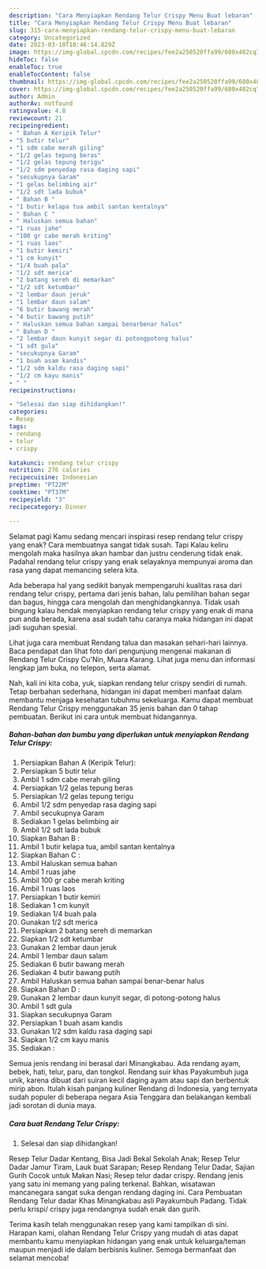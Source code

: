 ```yaml
---
description: "Cara Menyiapkan Rendang Telur Crispy Menu Buat lebaran"
title: "Cara Menyiapkan Rendang Telur Crispy Menu Buat lebaran"
slug: 315-cara-menyiapkan-rendang-telur-crispy-menu-buat-lebaran
category: Uncategorized
date: 2023-03-10T10:46:14.829Z
image: https://img-global.cpcdn.com/recipes/fee2a250520ffa99/680x482cq70/rendang-telur-crispy-foto-resep-utama.jpg
hideToc: false
enableToc: true
enableTocContent: false
thumbnail: https://img-global.cpcdn.com/recipes/fee2a250520ffa99/680x482cq70/rendang-telur-crispy-foto-resep-utama.jpg
cover: https://img-global.cpcdn.com/recipes/fee2a250520ffa99/680x482cq70/rendang-telur-crispy-foto-resep-utama.jpg
author: Admin
authorAv: notfound
ratingvalue: 4.8
reviewcount: 21
recipeingredient:
- " Bahan A Keripik Telur"
- "5 butir telur"
- "1 sdm cabe merah giling"
- "1/2 gelas tepung beras"
- "1/2 gelas tepung terigu"
- "1/2 sdm penyedap rasa daging sapi"
- "secukupnya Garam"
- "1 gelas belimbing air"
- "1/2 sdt lada bubuk"
- " Bahan B "
- "1 butir kelapa tua ambil santan kentalnya"
- " Bahan C "
- " Haluskan semua bahan"
- "1 ruas jahe"
- "100 gr cabe merah kriting"
- "1 ruas laos"
- "1 butir kemiri"
- "1 cm kunyit"
- "1/4 buah pala"
- "1/2 sdt merica"
- "2 batang sereh di memarkan"
- "1/2 sdt ketumbar"
- "2 lembar daun jeruk"
- "1 lembar daun salam"
- "6 butir bawang merah"
- "4 butir bawang putih"
- " Haluskan semua bahan sampai benarbenar halus"
- " Bahan D "
- "2 lembar daun kunyit segar di potongpotong halus"
- "1 sdt gula"
- "secukupnya Garam"
- "1 buah asam kandis"
- "1/2 sdm kaldu rasa daging sapi"
- "1/2 cm kayu manis"
- " "
recipeinstructions:

- "Selesai dan siap dihidangkan!"
categories:
- Resep
tags:
- rendang
- telur
- crispy

katakunci: rendang telur crispy 
nutrition: 276 calories
recipecuisine: Indonesian
preptime: "PT22M"
cooktime: "PT37M"
recipeyield: "3"
recipecategory: Dinner

---
```



Selamat pagi Kamu sedang mencari inspirasi resep rendang telur crispy yang enak? Cara membuatnya sangat tidak susah. Tapi Kalau keliru mengolah maka hasilnya akan hambar dan justru cenderung tidak enak. Padahal rendang telur crispy yang enak selayaknya mempunyai aroma dan rasa yang dapat memancing selera kita.


Ada beberapa hal yang sedikit banyak mempengaruhi kualitas rasa dari rendang telur crispy, pertama dari jenis bahan, lalu pemilihan bahan segar dan bagus, hingga cara mengolah dan menghidangkannya. Tidak usah bingung kalau hendak menyiapkan rendang telur crispy yang enak di mana pun anda berada, karena asal sudah tahu caranya maka hidangan ini dapat jadi suguhan spesial.

Lihat juga cara membuat Rendang talua dan masakan sehari-hari lainnya. Baca pendapat dan lihat foto dari pengunjung mengenai makanan di Rendang Telur Crispy Cu&#39;Nin, Muara Karang. Lihat juga menu dan informasi lengkap jam buka, no telepon, serta alamat.


Nah, kali ini kita coba, yuk, siapkan rendang telur crispy sendiri di rumah. Tetap berbahan sederhana, hidangan ini dapat memberi manfaat dalam membantu menjaga kesehatan tubuhmu sekeluarga. Kamu dapat membuat Rendang Telur Crispy menggunakan 35 jenis bahan dan 0 tahap pembuatan. Berikut ini cara untuk membuat hidangannya.

<!--inarticleads1-->

##### Bahan-bahan dan bumbu yang diperlukan untuk menyiapkan Rendang Telur Crispy:

1. Persiapkan  Bahan A (Keripik Telur):
1. Persiapkan 5 butir telur
1. Ambil 1 sdm cabe merah giling
1. Persiapkan 1/2 gelas tepung beras
1. Persiapkan 1/2 gelas tepung terigu
1. Ambil 1/2 sdm penyedap rasa daging sapi
1. Ambil secukupnya Garam
1. Sediakan 1 gelas belimbing air
1. Ambil 1/2 sdt lada bubuk
1. Siapkan  Bahan B :
1. Ambil 1 butir kelapa tua, ambil santan kentalnya
1. Siapkan  Bahan C :
1. Ambil  Haluskan semua bahan
1. Ambil 1 ruas jahe
1. Ambil 100 gr cabe merah kriting
1. Ambil 1 ruas laos
1. Persiapkan 1 butir kemiri
1. Sediakan 1 cm kunyit
1. Sediakan 1/4 buah pala
1. Gunakan 1/2 sdt merica
1. Persiapkan 2 batang sereh di memarkan
1. Siapkan 1/2 sdt ketumbar
1. Gunakan 2 lembar daun jeruk
1. Ambil 1 lembar daun salam
1. Sediakan 6 butir bawang merah
1. Sediakan 4 butir bawang putih
1. Ambil  Haluskan semua bahan sampai benar-benar halus
1. Siapkan  Bahan D :
1. Gunakan 2 lembar daun kunyit segar, di potong-potong halus
1. Ambil 1 sdt gula
1. Siapkan secukupnya Garam
1. Persiapkan 1 buah asam kandis
1. Gunakan 1/2 sdm kaldu rasa daging sapi
1. Siapkan 1/2 cm kayu manis
1. Sediakan  :


Semua jenis rendang ini berasal dari Minangkabau. Ada rendang ayam, bebek, hati, telur, paru, dan tongkol. Rendang suir khas Payakumbuh juga unik, karena dibuat dari suiran kecil daging ayam atau sapi dan berbentuk mirip abon. Itulah kisah panjang kuliner Rendang di Indonesia, yang ternyata sudah populer di beberapa negara Asia Tenggara dan belakangan kembali jadi sorotan di dunia maya. 

<!--inarticleads2-->

##### Cara buat Rendang Telur Crispy:


1. Selesai dan siap dihidangkan!

Resep Telur Dadar Kentang, Bisa Jadi Bekal Sekolah Anak; Resep Telur Dadar Jamur Tiram, Lauk buat Sarapan; Resep Rendang Telur Dadar, Sajian Gurih Cocok untuk Makan Nasi; Resep telur dadar crispy. Rendang jenis yang satu ini memang yang paling terkenal. Bahkan, wisatawan mancanegara sangat suka dengan rendang daging ini. Cara Pembuatan Rendang Telur dadar Khas Minangkabau asli Payakumbuh Padang. Tidak perlu krispi/ crispy juga rendangnya sudah enak dan gurih. 

Terima kasih telah menggunakan resep yang kami tampilkan di sini. Harapan kami, olahan Rendang Telur Crispy yang mudah di atas dapat membantu kamu menyiapkan hidangan yang enak untuk keluarga/teman maupun menjadi ide dalam berbisnis kuliner. Semoga bermanfaat dan selamat mencoba!
